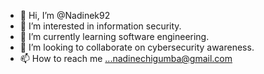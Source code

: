 - 👋 Hi, I’m @Nadinek92
- 👀 I’m interested in information security.
- 🌱 I’m currently learning software engineering.
- 💞️ I’m looking to collaborate on cybersecurity awareness.
- 📫 How to reach me ...nadinechigumba@gmail.com

<!---
Nadinek92/Nadinek92 is a ✨ special ✨ repository because its `README.md` (this file) appears on your GitHub profile.
You can click the Preview link to take a look at your changes.
--->
